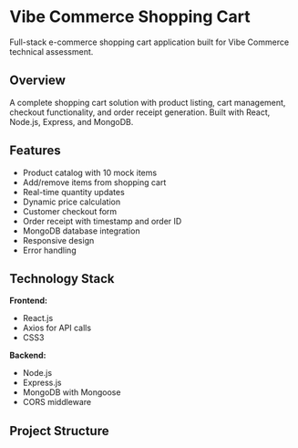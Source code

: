 # Vibe Commerce Shopping Cart

Full-stack e-commerce shopping cart application built for Vibe Commerce technical assessment.

## Overview

A complete shopping cart solution with product listing, cart management, checkout functionality, and order receipt generation. Built with React, Node.js, Express, and MongoDB.

## Features

- Product catalog with 10 mock items
- Add/remove items from shopping cart
- Real-time quantity updates
- Dynamic price calculation
- Customer checkout form
- Order receipt with timestamp and order ID
- MongoDB database integration
- Responsive design
- Error handling

## Technology Stack

**Frontend:**
- React.js
- Axios for API calls
- CSS3

**Backend:**
- Node.js
- Express.js
- MongoDB with Mongoose
- CORS middleware

## Project Structure

